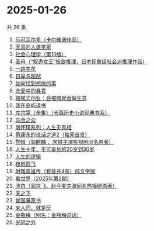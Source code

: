 # 2025-01-26

共 26 条

<!-- BEGIN WEREAD -->
<!-- 最后更新时间 2025-01-26 08:39:49 +0800 -->
1. [马可瓦尔多（卡尔维诺作品）](https://weread.qq.com/web/bookDetail/3c632a40723f428b3c6e85b)
1. [天真的人类学家](https://weread.qq.com/web/bookDetail/e4d323c0721a58bce4de379)
1. [社会心理学（第10版）](https://weread.qq.com/web/bookDetail/6c9327d0813ab99feg01860a)
1. [圣母（“叙诡女王”极致推理，日本现象级社会派推理作品）](https://weread.qq.com/web/bookDetail/4f7320f0717f541a4f7ae8e)
1. [一路生花](https://weread.qq.com/web/bookDetail/61f324e0813ab9a2cg0126ee)
1. [自卑与超越](https://weread.qq.com/web/bookDetail/be932230813ab9941g010d2f)
1. [如何找到想做的事](https://weread.qq.com/web/bookDetail/71a32fb0813ab8de8g019cc9)
1. [恋爱中的暴君](https://weread.qq.com/web/bookDetail/30032cf0813ab9974g013680)
1. [摆摊式创业：会摆摊就会做生意](https://weread.qq.com/web/bookDetail/d1f32840813ab99d2g012788)
1. [我在岛屿读书](https://weread.qq.com/web/bookDetail/e5632100813ab8ea2g01327c)
1. [左宗棠（全集）（长篇历史小说经典书系）](https://weread.qq.com/web/bookDetail/48c323a0727ca04f48c7038)
1. [乌合之众](https://weread.qq.com/web/bookDetail/d1732010813ab983cg012120)
1. [南怀瑾系列：人生无真相](https://weread.qq.com/web/bookDetail/06e32560813ab7295g0190c2)
1. [蔡康永的说话之道2（独家首发）](https://weread.qq.com/web/bookDetail/73e32e9056615073ed7d3fe)
1. [赘婿（郭麒麟 、宋轶主演影视剧同名原著）](https://weread.qq.com/web/bookDetail/15032af05753441501f9930)
1. [人生十年，不可辜负的20岁到30岁](https://weread.qq.com/web/bookDetail/23132c00813ab7af8g015e43)
1. [人生的逻辑](https://weread.qq.com/web/bookDetail/3e232ca0813ab99aeg018082)
1. [夜航西飞](https://weread.qq.com/web/bookDetail/f8d326c071a7542af8dc0e6)
1. [射雕英雄传（套装共4册）纯文字版](https://weread.qq.com/web/bookDetail/836321705e3a52836d02e0b)
1. [看世界（2025年第2期）](https://weread.qq.com/web/bookDetail/c8932b80813ab9a3bg012628)
1. [漂白（郭京飞、赵今麦主演同名热播剧原著）](https://weread.qq.com/web/bookDetail/f0332010813ab7169g0155ca)
1. [天之下](https://weread.qq.com/web/bookDetail/4de326a0721770aa4de95f4)
1. [曾国藩家书](https://weread.qq.com/web/bookDetail/296325e052cedf2969761f3)
1. [来人间，就是玩](https://weread.qq.com/web/bookDetail/a35324f0813ab9994g0118a1)
1. [金瓶梅（别名：金瓶梅词话）](https://weread.qq.com/web/bookDetail/24532b00813ab97bbg014564)
1. [光阴之外](https://weread.qq.com/web/bookDetail/72e325c0727d77d472e6ff7)
<!-- END WEREAD -->